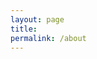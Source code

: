 ```yaml
---
layout: page
title: 
permalink: /about
---
```


<!-- [Getting Started]({{ site.github.url }}{% post_url 2015-10-10-getting-started %}) -->